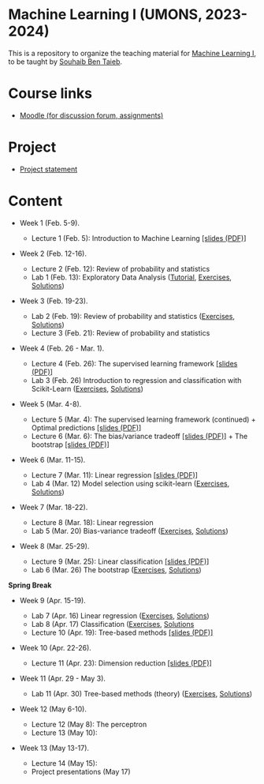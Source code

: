 # Machine Learning I (UMONS, 2023-2024)

This is a repository to organize the teaching material for [Machine Learning I](https://applications.umons.ac.be/web/en/pde/2023-2024/aa/S-INFO-256.htm), to be taught by [Souhaib Ben Taieb](http://www.souhaib-bentaieb.com).

# Course links

- [Moodle (for discussion forum, assignments)](https://moodle.umons.ac.be/mod/forum/view.php?id=271616)   

# Project 
- [Project statement](/project/project_2024.pdf)
  
# Content

- Week 1 (Feb. 5-9). 
  - Lecture 1 (Feb. 5): Introduction to Machine Learning [[slides (PDF)]](./lectures/lecture1-intro.pdf)

- Week 2 (Feb. 12-16). 
  - Lecture 2 (Feb. 12): Review of probability and statistics
  - Lab 1 (Feb. 13): Exploratory Data Analysis ([Tutorial](https://colab.research.google.com/github/bsouhaib/ML1-24/blob/master/labs/lab1/lab1_tutorial.ipynb), [Exercises](https://colab.research.google.com/github/bsouhaib/ML1-24/blob/master/labs/lab1/lab1_exercises.ipynb), [Solutions](https://colab.research.google.com/github/bsouhaib/ML1-24/blob/master/labs/lab1/lab1_solutions.ipynb))

- Week 3 (Feb. 19-23). 
  - Lab 2 (Feb. 19): Review of probability and statistics ([Exercises](/labs/lab2/lab2_exercises.pdf), [Solutions](/labs/lab2/lab2_solutions.pdf))
  - Lecture 3 (Feb. 21): Review of probability and statistics


- Week 4 (Feb. 26 - Mar. 1). 
  - Lecture 4 (Feb. 26): The supervised learning framework [[slides (PDF)]](./lectures/lecture3-learning-framework.pdf)
  - Lab 3 (Feb. 26) Introduction to regression and classification with Scikit-Learn ([Exercises](https://colab.research.google.com/github/bsouhaib/ML1-24/blob/master/labs/lab3/lab3_exercises.ipynb), [Solutions](https://colab.research.google.com/github/bsouhaib/ML1-24/blob/master/labs/lab3/lab3_solutions.ipynb))
- Week 5 (Mar. 4-8). 
  -  Lecture 5 (Mar. 4): The supervised learning framework (continued) + Optimal predictions [[slides (PDF)]](./lectures/lecture5-optimal-predictions.pdf)
  -  Lecture 6 (Mar. 6): The bias/variance tradeoff [[slides (PDF)]](./lectures/lecture6-bias-variance.pdf) + The bootstrap [[slides (PDF)]](./lectures/lecture7-bootstrap.pdf)


- Week 6 (Mar. 11-15). 
  - Lecture 7 (Mar. 11): Linear regression [[slides (PDF)]](./lectures/lecture8-linear-regression.pdf) 
  - Lab 4 (Mar. 12) Model selection using scikit-learn ([Exercises](https://colab.research.google.com/github/bsouhaib/ML1-24/blob/master/labs/lab4/lab4_exercises.ipynb), [Solutions](https://colab.research.google.com/github/bsouhaib/ML1-24/blob/master/labs/lab4/lab4_solutions.ipynb))
- Week 7 (Mar. 18-22).
  - Lecture 8 (Mar. 18): Linear regression 
  - Lab 5 (Mar. 20) Bias-variance tradeoff ([Exercises](https://colab.research.google.com/github/bsouhaib/ML1-24/blob/master/labs/lab5/lab5_exercises.ipynb), [Solutions](https://colab.research.google.com/github/bsouhaib/ML1-24/blob/master/labs/lab5/lab5_solutions.ipynb))

- Week 8 (Mar. 25-29). 
  - Lecture 9 (Mar. 25): Linear classification [[slides (PDF)]](./lectures/lecture9-linear-classification.pdf) 
  - Lab 6 (Mar. 26) The bootstrap ([Exercises](https://colab.research.google.com/github/bsouhaib/ML1-24/blob/master/labs/lab6/lab6_exercises.ipynb), [Solutions](https://colab.research.google.com/github/bsouhaib/ML1-24/blob/master/labs/lab6/lab6_solutions.ipynb))



**Spring Break**


- Week 9 (Apr. 15-19). 
  - Lab 7 (Apr. 16) Linear regression ([Exercises](https://colab.research.google.com/github/bsouhaib/ML1-24/blob/master/labs/lab7/lab7_exercises.ipynb), [Solutions](https://colab.research.google.com/github/bsouhaib/ML1-24/blob/master/labs/lab7/lab7_solutions.ipynb))
  - Lab 8 (Apr. 17) Classification ([Exercises](https://colab.research.google.com/github/bsouhaib/ML1-24/blob/master/labs/lab8/lab8_exercises.ipynb), [Solutions](https://colab.research.google.com/github/bsouhaib/ML1-24/blob/master/labs/lab8/lab8_solutions.ipynb)
  - Lecture 10 (Apr. 19): Tree-based methods [[slides (PDF)]](./lectures/lecture10-tree-based-methods.pdf) 

    
- Week 10 (Apr. 22-26). 
  - Lecture 11 (Apr. 23): Dimension reduction [[slides (PDF)]](./lectures/lecture11-dimension-reduction.pdf) 

    
- Week 11 (Apr. 29 - May 3). 
  - Lab 11 (Apr. 30) Tree-based methods (theory) ([Exercises](/labs/lab11/lab11_exercises.pdf), [Solutions](/labs/lab11/lab11_solutions.pdf))

- Week 12 (May 6-10). 
  - Lecture 12 (May 8): The perceptron
  - Lecture 13 (May 10):

- Week 13 (May 13-17). 
  - Lecture 14 (May 15):
  - Project presentations (May 17)
